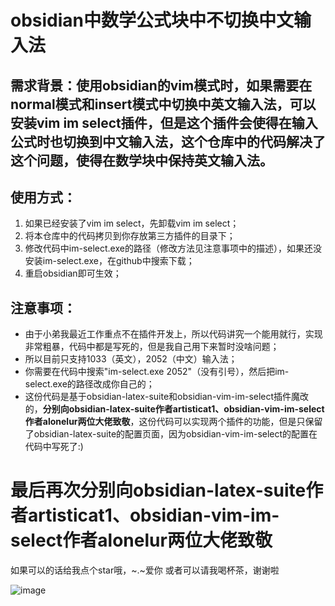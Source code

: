 # obsidian中数学公式块中不切换中文输入法
## 需求背景：使用obsidian的vim模式时，如果需要在normal模式和insert模式中切换中英文输入法，可以安装vim im select插件，但是这个插件会使得在输入公式时也切换到中文输入法，这个仓库中的代码解决了这个问题，使得在数学块中保持英文输入法。
## 使用方式：
1. 如果已经安装了vim im select，先卸载vim im select；
2. 将本仓库中的代码拷贝到你存放第三方插件的目录下；
3. 修改代码中im-select.exe的路径（修改方法见注意事项中的描述），如果还没安装im-select.exe，在github中搜索下载；
4. 重启obsidian即可生效；
## 注意事项：
- 由于小弟我最近工作重点不在插件开发上，所以代码讲究一个能用就行，实现非常粗暴，代码中都是写死的，但是我自己用下来暂时没啥问题；
- 所以目前只支持1033（英文），2052（中文）输入法；
- 你需要在代码中搜索"im-select.exe 2052"（没有引号），然后把im-select.exe的路径改成你自己的；
- 这份代码是基于obsidian-latex-suite和obsidian-vim-im-select插件魔改的，**分别向obsidian-latex-suite作者artisticat1、obsidian-vim-im-select作者alonelur两位大佬致敬**，这份代码可以实现两个插件的功能，但是只保留了obsidian-latex-suite的配置页面，因为obsidian-vim-im-select的配置在代码中写死了:)
# 最后再次分别向obsidian-latex-suite作者artisticat1、obsidian-vim-im-select作者alonelur两位大佬致敬
如果可以的话给我点个star哦，~.~爱你
或者可以请我喝杯茶，谢谢啦

![image](https://github.com/Baike12/obsidian-vim-input-auto-switch/assets/134204678/74a2e14c-14ce-412a-bff7-80b249fb4de7)
